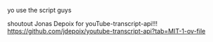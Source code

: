 yo use the script guys

shoutout Jonas Depoix for youTube-transcript-api!!!
https://github.com/jdepoix/youtube-transcript-api?tab=MIT-1-ov-file
